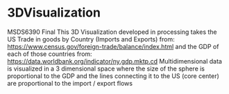 # 3DVisualization
MSDS6390 Final
This 3D Visualization developed in processing takes the US Trade in goods by Country (Imports and Exports) from:
https://www.census.gov/foreign-trade/balance/index.html
and the GDP of each of those countries from:
https://data.worldbank.org/indicator/ny.gdp.mktp.cd
Multidimensional data is visualized in a 3 dimensional space where the size of the sphere is proportional to the GDP and the lines connecting it to the US (core center) are proportional to the import / export flows
